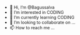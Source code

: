 - 👋 Hi, I’m @Bagussalva
- 👀 I’m interested in CODING
- 🌱 I’m currently learning CODING
- 💞️ I’m looking to collaborate on ...
- 📫 How to reach me ...

<!---
Bagussalva/Bagussalva is a ✨ special ✨ repository because its `README.md` (this file) appears on your GitHub profile.
You can click the Preview link to take a look at your changes.
--->
